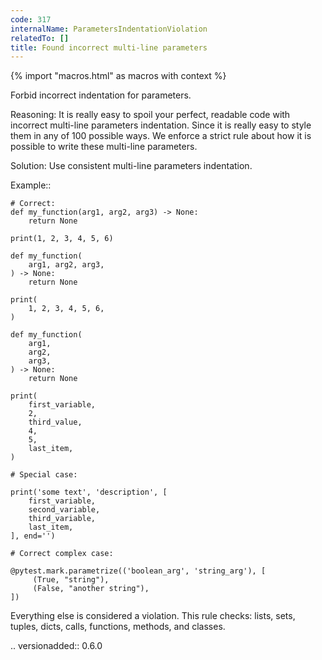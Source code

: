 ```yaml
---
code: 317
internalName: ParametersIndentationViolation
relatedTo: []
title: Found incorrect multi-line parameters
---
```


{% import "macros.html" as macros with context %}

Forbid incorrect indentation for parameters.

Reasoning: It is really easy to spoil your perfect, readable code with
incorrect multi-line parameters indentation. Since it is really easy to
style them in any of 100 possible ways. We enforce a strict rule about
how it is possible to write these multi-line parameters.

Solution: Use consistent multi-line parameters indentation.

Example::

    # Correct:
    def my_function(arg1, arg2, arg3) -> None:
        return None
    
    print(1, 2, 3, 4, 5, 6)
    
    def my_function(
        arg1, arg2, arg3,
    ) -> None:
        return None
    
    print(
        1, 2, 3, 4, 5, 6,
    )
    
    def my_function(
        arg1,
        arg2,
        arg3,
    ) -> None:
        return None
    
    print(
        first_variable,
        2,
        third_value,
        4,
        5,
        last_item,
    )
    
    # Special case:
    
    print('some text', 'description', [
        first_variable,
        second_variable,
        third_variable,
        last_item,
    ], end='')
    
    # Correct complex case:
    
    @pytest.mark.parametrize(('boolean_arg', 'string_arg'), [
         (True, "string"),
         (False, "another string"),
    ])

Everything else is considered a violation. This rule checks: lists,
sets, tuples, dicts, calls, functions, methods, and classes.

.. versionadded:: 0.6.0
